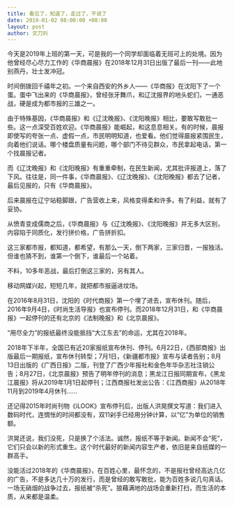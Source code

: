 ```yaml
---
title: 看见了，知道了，走过了，不说了
date: 2019-01-02 08:00:00 +08:00
layout: post
author: 文刀刘
---
```


今天是2019年上班的第一天，可是我的一个同学却面临着无班可上的处境。因为他曾经尽心尽力工作的《华商晨报》在2018年12月31日出版了最后一刊——此地别燕丹，壮士发冲冠。

时间倒拨回千禧年之初。一个来自西安的外乡人——《华商报》在沈阳下了一个蛋。蛋中飞出来的《华商晨报》，曾经张牙舞爪，和辽沈报界的地头蛇们，一通恶战，硬是成为都市报的三雄之一。

由于特殊基因，《华商晨报》和《辽沈晚报》、《沈阳晚报》相比，要敢写敢批一些。这一点深受百姓欢迎。《华商晨报》能崛起，和这息息相关。有的时候，晨报即使写的夸张一点、虚假一点，市民明明知道，也爱看。他们觉得晨报紧围民生，向着他们说话。哪个楼盘质量有问题，哪个部门不待见群众，市民拿起电话，第一个找晨报记者。

而《辽沈晚报》和《沈阳晚报》有重重牵制，在民生新闻，尤其批评报道上，落了下风。往往是，同一件事，《华商晨报》、《辽沈晚报》、《沈阳晚报》都去了记者，最后见报的，只有《华商晨报》。

后来晨报在辽宁站稳脚跟，广告营收上来，风格变得柔和许多。有了利益，就有了妥协。

从愤青变成儒商之后，《华商晨报》与《辽沈晚报》、《沈阳晚报》并无多大区别，内容陷于同质化，发行拼价格，广告拼折扣。

这三家都市报，都知道，都希望，有那么一天，倒下两家，三家归晋，一报独活。但谁也猜不到，谁第一个倒下，谁最后一个站着。

不料，10多年恶战，最后打倒这三家的，另有其人。

移动网媒兴起，短短几年，就把都市报逼进坟场。

在2016年8月31日，沈阳的《时代商报》第一个埋了进去，宣布休刊。随后，2016年9月4日，《时尚生活导报》也宣布停刊。而2018年12月31日，和《华商晨报》一起停刊的还有北京的《法制晚报》和《北京晨报》。

“用尽全力”的报纸最终没能抵挡“大江东去”的命运，尤其在2018年。

2018年下半年，全国已有近20家报纸宣布休刊、停刊。6月22日，《西部商报》出版最后一期报纸，宣布休刊转型；7月1日，《新疆都市报》宣布与读者告别；8月13日出版的《广西日报》二版，刊登了广西少年报社和金色年华杂志社注销公告；8月27日，《北京晨报》预告了明年停刊的消息；黑龙江日报同期宣布，《黑龙江晨报》将从2019年1月1日起停刊；江西商报社发出公告：《江西商报》从2018年11月到2019年4月休刊……

还记得2015年时尚刊物《iLOOK》宣布停刊后，出版人洪晃撰文写道：我们进入数码时代，连惆怅的时间都没有，双11剁手已经用分钟计算，以“亿”为单位的销售额。

洪晃还说，我们没死，只是换了个活法。诚然，报纸不等于新闻。新闻不会“死”，它们只会以新的形式重生。这个时代最好的新闻内容生产者，依旧是来自纸媒的一群高手。

没能活过2018年的《华商晨报》，在百姓心里，最怀念的，不是报社曾经高达几亿的广告，不是多达几十万的发行，而是曾经的敢写敢批，能为百姓多说几句真话。一场无硝烟的战争过去，报纸被“杀死”。狼藉满地的战场会重新打扫，而生活的本质，从来都是温柔。